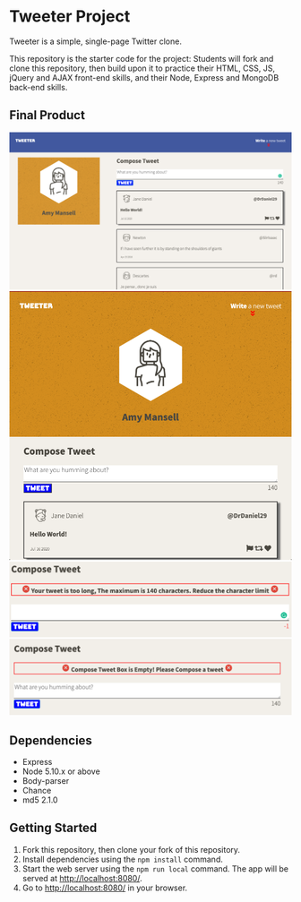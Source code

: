 # Tweeter Project

Tweeter is a simple, single-page Twitter clone.

This repository is the starter code for the project: Students will fork and clone this repository, then build upon it to practice their HTML, CSS, JS, jQuery and AJAX front-end skills, and their Node, Express and MongoDB back-end skills.

## Final Product

!["Desktop Size""](public/images/desktop-size.png)
!["Tablet Size"](public/images/tablet-size.png)
!["Long Tweet (> 140 char)"](public/images/long-tweet.png)
!["No Tweet (0 char)"](public/images/tweet-wout-char.png)

## Dependencies

- Express
- Node 5.10.x or above
- Body-parser
- Chance
- md5 2.1.0

## Getting Started

1. Fork this repository, then clone your fork of this repository.
2. Install dependencies using the `npm install` command.
3. Start the web server using the `npm run local` command. The app will be served at <http://localhost:8080/>.
4. Go to <http://localhost:8080/> in your browser.
